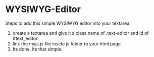 # WYSIWYG-Editor
Steps to add this simple WYSIWYG editor into your textarea.
1. create a textarea and give it a class name of .text-editor and id of #text_editor.
2. link the myjs.js file inside js folder to your html page.
3. Its done. Its that simple.

